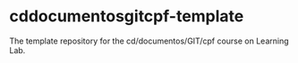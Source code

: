 # cddocumentosgitcpf-template
The template repository for the cd/documentos/GIT/cpf course on Learning Lab.
